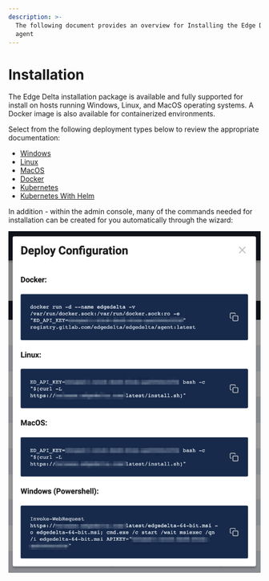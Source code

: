 ```yaml
---
description: >-
  The following document provides an overview for Installing the Edge Delta
  agent
---
```


# Installation

The Edge Delta installation package is available and fully supported for install on hosts running Windows, Linux, and MacOS operating systems. A Docker image is also available for containerized environments. 

Select from the following deployment types below to review the appropriate documentation:

* [Windows](windows.md)
* [Linux](linux.md)
* [MacOS](macos.md)
* [Docker](docker.md)
* [Kubernetes](kubernetes.md)
* [Kubernetes With Helm](helm.md)

  
In addition - within the admin console, many of the commands needed for installation can be created for you automatically through the wizard:

![](../.gitbook/assets/image%20%2817%29.png)

